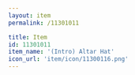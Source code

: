 ```yaml
---
layout: item
permalink: /11301011

title: Item
id: 11301011
item_name: '(Intro) Altar Hat'
icon_url: 'item/icon/11300116.png'
---
```

